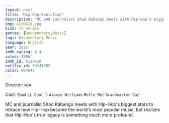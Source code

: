 ```yaml
---
layout: post
title: "Hip-Hop Evolution"
description: "MC and journalist Shad Kabango meets with Hip-Hop's biggest stars to retrace how Hip-Hop became the world's most popular music, but realizes that Hip-Hop's true legacy is something much more profound..."
img: 4130418.jpg
kind: tv series
genres: [Documentary,Music]
tags: Documentary Music 
language: English
year: 2016
imdb_rating: 8.4
votes: 4696
imdb_id: 4130418
netflix_id: 80141782
color: 004643
---
```

Director: `N/A`  

Cast: `Shad` `LL Cool J` `Alonzo Williams` `Melle Mel` `Grandmaster Caz` 

MC and journalist Shad Kabango meets with Hip-Hop's biggest stars to retrace how Hip-Hop became the world's most popular music, but realizes that Hip-Hop's true legacy is something much more profound.